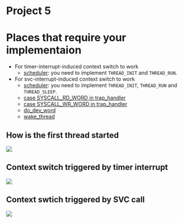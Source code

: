 # Project 5

# Places that require your implementaion
- For timer-interrupt-induced context switch to work
    - [scheduler](https://github.com/sklaw/enee447project5_hw_template_Shuangqi_sessions/blob/master/threads.c#L109-L153): you need to implement `THREAD_INIT` and `THREAD_RUN`.
- For svc-interrupt-induced context switch to work
    - [scheduler](https://github.com/sklaw/enee447project5_hw_template_Shuangqi_sessions/blob/master/threads.c#L109-L153): you need to implement `THREAD_INIT`, `THREAD_RUN` and `THREAD_SLEEP`.
    - [case SYSCALL_RD_WORD in trap_handler](https://github.com/sklaw/enee447project5_hw_template_Shuangqi_sessions/blob/master/threads.c#L157-L179)
    - [case SYSCALL_WR_WORD in trap_handler](https://github.com/sklaw/enee447project5_hw_template_Shuangqi_sessions/blob/master/trap_handlers.c#L62-L74)
    - [do_dev_word](https://github.com/sklaw/enee447project5_hw_template_Shuangqi_sessions/blob/master/io.c#L276-L309)
    - [wake_thread](https://github.com/sklaw/enee447project5_hw_template_Shuangqi_sessions/blob/master/threads.c#L157-L179)

## How is the first thread started
![](https://github.com/sklaw/enee447project5_hw_template_Shuangqi_sessions/blob/master/images_used_by_README/how_the_first_thread_is_started.jpg)

## Context switch triggered by timer interrupt
![](https://github.com/sklaw/enee447project5_hw_template_Shuangqi_sessions/blob/master/images_used_by_README/context_swtich_triggered_by_timer_interrupt.jpg)

## Context swtich triggered by SVC call
![](https://github.com/sklaw/enee447project5_hw_template_Shuangqi_sessions/blob/master/images_used_by_README/context_switch_triggered_by_svc_call.jpg)
